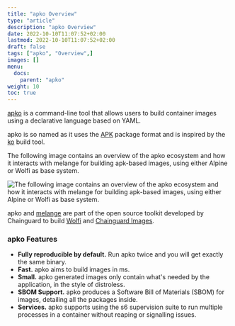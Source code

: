```yaml
---
title: "apko Overview"
type: "article"
description: "apko Overview"
date: 2022-10-10T11:07:52+02:00
lastmod: 2022-10-10T11:07:52+02:00
draft: false
tags: ["apko", "Overview",]
images: []
menu:
  docs:
    parent: "apko"
weight: 10
toc: true
---
```


[apko](http://github.com/chainguard-dev/apko) is a command-line tool that allows users to build container images using a declarative language based on YAML.

apko is so named as it uses the [APK](https://wiki.alpinelinux.org/wiki/Package_management) package format and is inspired by the [ko](https://github.com/google/ko) build tool.

The following image contains an overview of the apko ecosystem and how it interacts with melange for building apk-based images, using either Alpine or Wolfi as base system.

![The following image contains an overview of the apko ecosystem and how it interacts with melange for building apk-based images, using either Alpine or Wolfi as base system.](apko_melange_ecosystem.png)

apko and [melange](/open-source/melange) are part of the open source toolkit developed by Chainguard to build [Wolfi](/open-source/wolfi) and [Chainguard Images](/chainguard/chainguard-images).

### apko Features

- **Fully reproducible by default.** Run apko twice and you will get exactly the same binary.
- **Fast.** apko aims to build images in ms.
- **Small.** apko generated images only contain what's needed by the application, in the style of distroless.
- **SBOM Support.** apko produces a Software Bill of Materials (SBOM) for images, detailing all the packages inside.
- **Services.** apko supports using the s6 supervision suite to run multiple processes in a container without reaping or signalling issues.


